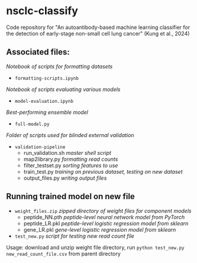 # nsclc-classify
Code repository for "An autoantibody-based machine learning classifier for the detection of early-stage non-small cell lung cancer" (Kung et al., 2024)

## Associated files:

*Notebook of scripts for formatting datasets*

* `formatting-scripts.ipynb`

*Notebook of scripts evaluating various models*

* `model-evaluation.ipynb`

*Best-performing ensemble model*

* `full-model.py`

*Folder of scripts used for blinded external validation*

* `validation-pipeline`
  * run_validation.sh *master shell script*
  * map2library.py *formatting read counts*
  * filter_testset.py *sorting features to use*
  * train_test.py *training on previous dataset, testing on new dataset*
  * output_files.py *writing output files*

## Running trained model on new file
 * `weight_files.zip` *zipped directory of weight files for component models*
   * peptide_NN.pth *peptide-level neural network model from PyTorch*
   * peptide_LR.pkl *peptide-level logistic regression model from sklearn*
   * gene_LR.pkl *gene-level logistic regression model from sklearn*
 * `test_new.py` *script for testing new read count file*

Usage: download and unzip weight file directory, run `python test_new.py new_read_count_file.csv` from parent directory
